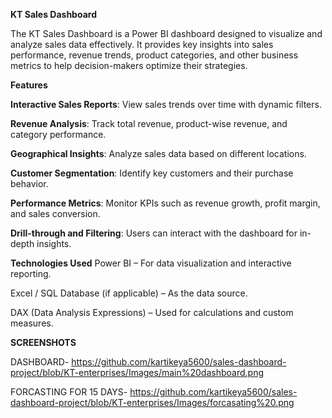 **KT Sales Dashboard**


The KT Sales Dashboard is a Power BI dashboard designed to visualize and analyze sales data effectively. It provides key insights into sales performance, revenue trends, product categories, and other business metrics to help decision-makers optimize their strategies.

**Features**

**Interactive Sales Reports**: View sales trends over time with dynamic filters.

**Revenue Analysis**: Track total revenue, product-wise revenue, and category performance.

**Geographical Insights**: Analyze sales data based on different locations.

**Customer Segmentation**: Identify key customers and their purchase behavior.

**Performance Metrics**: Monitor KPIs such as revenue growth, profit margin, and sales conversion.

**Drill-through and Filtering**: Users can interact with the dashboard for in-depth insights.


**Technologies Used**
Power BI – For data visualization and interactive reporting.

Excel / SQL Database (if applicable) – As the data source.

DAX (Data Analysis Expressions) – Used for calculations and custom measures.



**SCREENSHOTS**

DASHBOARD-
https://github.com/kartikeya5600/sales-dashboard-project/blob/KT-enterprises/Images/main%20dashboard.png

FORCASTING FOR 15 DAYS-
https://github.com/kartikeya5600/sales-dashboard-project/blob/KT-enterprises/Images/forcasating%20.png
